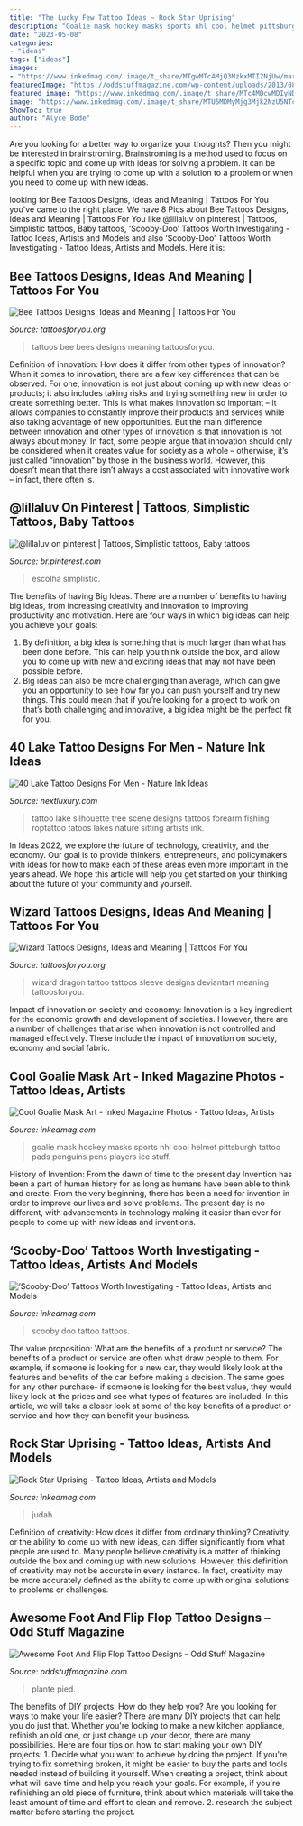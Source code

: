 ```yaml
---
title: "The Lucky Few Tattoo Ideas ~ Rock Star Uprising"
description: "Goalie mask hockey masks sports nhl cool helmet pittsburgh tattoo pads penguins pens players ice stuff"
date: "2023-05-08"
categories:
- "ideas"
tags: ["ideas"]
images:
- "https://www.inkedmag.com/.image/t_share/MTgwMTc4MjQ3MzkxMTI2NjUw/mario-judah.jpg"
featuredImage: "https://oddstuffmagazine.com/wp-content/uploads/2013/08/Feet-Tattoo-Designs-42.jpg"
featured_image: "https://www.inkedmag.com/.image/t_share/MTc4MDcwMDIyNDI4NTY3MTQ5/new-project.png"
image: "https://www.inkedmag.com/.image/t_share/MTU5MDMyMjg3Mjk2NzU5NTc2/skully2.jpg"
ShowToc: true
author: "Alyce Bode"
---
```



Are you looking for a better way to organize your thoughts? Then you might be interested in brainstroming. Brainstroming is a method used to focus on a specific topic and come up with ideas for solving a problem. It can be helpful when you are trying to come up with a solution to a problem or when you need to come up with new ideas.

	

		
looking for Bee Tattoos Designs, Ideas and Meaning | Tattoos For You you've came to the right place. We have 8 Pics about Bee Tattoos Designs, Ideas and Meaning | Tattoos For You like @lillaluv on pinterest | Tattoos, Simplistic tattoos, Baby tattoos, ‘Scooby-Doo’ Tattoos Worth Investigating - Tattoo Ideas, Artists and Models and also ‘Scooby-Doo’ Tattoos Worth Investigating - Tattoo Ideas, Artists and Models. Here it is:
		
    
## Bee Tattoos Designs, Ideas And Meaning | Tattoos For You

<img loading=lazy src="https://www.tattoosforyou.org/wp-content/uploads/2016/05/Bees-Tattoos.jpg" onerror="this.onerror=null;this.src='https://tse4.mm.bing.net/th?id=OIP.bPa_74DE_NIhjO70gp2GagHaKq&amp;pid=15.1';" alt="Bee Tattoos Designs, Ideas and Meaning | Tattoos For You">

_Source: tattoosforyou.org_

>tattoos bee bees designs meaning tattoosforyou. 

	

Definition of innovation: How does it differ from other types of innovation?
When it comes to innovation, there are a few key differences that can be observed. For one, innovation is not just about coming up with new ideas or products; it also includes taking risks and trying something new in order to create something better. This is what makes innovation so important – it allows companies to constantly improve their products and services while also taking advantage of new opportunities.
But the main difference between innovation and other types of innovation is that innovation is not always about money. In fact, some people argue that innovation should only be considered when it creates value for society as a whole – otherwise, it’s just called “innovation” by those in the business world. However, this doesn’t mean that there isn’t always a cost associated with innovative work – in fact, there often is.

    
## @lillaluv On Pinterest | Tattoos, Simplistic Tattoos, Baby Tattoos

<img loading=lazy src="https://i.pinimg.com/736x/e3/d8/5e/e3d85e2e4654f91fcc2830b0ac41ac33.jpg" onerror="this.onerror=null;this.src='https://tse2.mm.bing.net/th?id=OIP.80vLKqQ7mpsBjtkFZ5tVaAHaLH&amp;pid=15.1';" alt="@lillaluv on pinterest | Tattoos, Simplistic tattoos, Baby tattoos">

_Source: br.pinterest.com_

>escolha simplistic. 

	

The benefits of having Big Ideas.
There are a number of benefits to having big ideas, from increasing creativity and innovation to improving productivity and motivation. Here are four ways in which big ideas can help you achieve your goals: 
1. By definition, a big idea is something that is much larger than what has been done before. This can help you think outside the box, and allow you to come up with new and exciting ideas that may not have been possible before. 
2. Big ideas can also be more challenging than average, which can give you an opportunity to see how far you can push yourself and try new things. This could mean that if you’re looking for a project to work on that’s both challenging and innovative, a big idea might be the perfect fit for you. 

    
## 40 Lake Tattoo Designs For Men - Nature Ink Ideas

<img loading=lazy src="http://nextluxury.com/wp-content/uploads/inner-forearm-guy-with-lake-tattoo-design.jpg" onerror="this.onerror=null;this.src='https://tse4.mm.bing.net/th?id=OIP.odFEPjh1nQhNW2AESzxoMwHaKT&amp;pid=15.1';" alt="40 Lake Tattoo Designs For Men - Nature Ink Ideas">

_Source: nextluxury.com_

>tattoo lake silhouette tree scene designs tattoos forearm fishing roptattoo tatoos lakes nature sitting artists ink. 

	

In Ideas 2022, we explore the future of technology, creativity, and the economy. Our goal is to provide thinkers, entrepreneurs, and policymakers with ideas for how to make each of these areas even more important in the years ahead. We hope this article will help you get started on your thinking about the future of your community and yourself.

    
## Wizard Tattoos Designs, Ideas And Meaning | Tattoos For You

<img loading=lazy src="https://www.tattoosforyou.org/wp-content/uploads/2017/07/Wizard-Sleeve-Tattoo.jpg" onerror="this.onerror=null;this.src='https://tse1.mm.bing.net/th?id=OIP.YHSU3BCSXiI55Jxt9hV7cgHaJ4&amp;pid=15.1';" alt="Wizard Tattoos Designs, Ideas and Meaning | Tattoos For You">

_Source: tattoosforyou.org_

>wizard dragon tattoo tattoos sleeve designs deviantart meaning tattoosforyou. 

	

Impact of innovation on society and economy:
Innovation is a key ingredient for the economic growth and development of societies. However, there are a number of challenges that arise when innovation is not controlled and managed effectively. These include the impact of innovation on society, economy and social fabric.

    
## Cool Goalie Mask Art - Inked Magazine Photos - Tattoo Ideas, Artists

<img loading=lazy src="https://www.inkedmag.com/.image/t_share/MTU5MDMyMjg3Mjk2NzU5NTc2/skully2.jpg" onerror="this.onerror=null;this.src='https://tse4.mm.bing.net/th?id=OIP.LmrF-cvtHEuqM7t2DwxtZQHaK-&amp;pid=15.1';" alt="Cool Goalie Mask Art - Inked Magazine Photos - Tattoo Ideas, Artists">

_Source: inkedmag.com_

>goalie mask hockey masks sports nhl cool helmet pittsburgh tattoo pads penguins pens players ice stuff. 

	

History of Invention: From the dawn of time to the present day
Invention has been a part of human history for as long as humans have been able to think and create. From the very beginning, there has been a need for invention in order to improve our lives and solve problems. The present day is no different, with advancements in technology making it easier than ever for people to come up with new ideas and inventions.

    
## ‘Scooby-Doo’ Tattoos Worth Investigating - Tattoo Ideas, Artists And Models

<img loading=lazy src="https://www.inkedmag.com/.image/t_share/MTc4MDcwMDIyNDI4NTY3MTQ5/new-project.png" onerror="this.onerror=null;this.src='https://tse2.mm.bing.net/th?id=OIP.pw4xXF9HwGxnpgaRX_B5NQHaD4&amp;pid=15.1';" alt="‘Scooby-Doo’ Tattoos Worth Investigating - Tattoo Ideas, Artists and Models">

_Source: inkedmag.com_

>scooby doo tattoo tattoos. 

	

The value proposition: What are the benefits of a product or service?
The benefits of a product or service are often what draw people to them. For example, if someone is looking for a new car, they would likely look at the features and benefits of the car before making a decision. The same goes for any other purchase- if someone is looking for the best value, they would likely look at the prices and see what types of features are included. In this article, we will take a closer look at some of the key benefits of a product or service and how they can benefit your business.

    
## Rock Star Uprising - Tattoo Ideas, Artists And Models

<img loading=lazy src="https://www.inkedmag.com/.image/t_share/MTgwMTc4MjQ3MzkxMTI2NjUw/mario-judah.jpg" onerror="this.onerror=null;this.src='https://tse3.mm.bing.net/th?id=OIP.0PZPx6OZNTeJyBLNv1uxvAHaD4&amp;pid=15.1';" alt="Rock Star Uprising - Tattoo Ideas, Artists and Models">

_Source: inkedmag.com_

>judah. 

	

Definition of creativity: How does it differ from ordinary thinking?
Creativity, or the ability to come up with new ideas, can differ significantly from what people are used to. Many people believe creativity is a matter of thinking outside the box and coming up with new solutions. However, this definition of creativity may not be accurate in every instance. In fact, creativity may be more accurately defined as the ability to come up with original solutions to problems or challenges.

    
## Awesome Foot And Flip Flop Tattoo Designs – Odd Stuff Magazine

<img loading=lazy src="https://oddstuffmagazine.com/wp-content/uploads/2013/08/Feet-Tattoo-Designs-42.jpg" onerror="this.onerror=null;this.src='https://tse4.mm.bing.net/th?id=OIP.J41SCMpCkMpFfzPOER_fsQHaJ4&amp;pid=15.1';" alt="Awesome Foot And Flip Flop Tattoo Designs – Odd Stuff Magazine">

_Source: oddstuffmagazine.com_

>plante pied. 

	

The benefits of DIY projects: How do they help you?
Are you looking for ways to make your life easier? There are many DIY projects that can help you do just that. Whether you're looking to make a new kitchen appliance, refinish an old one, or just change up your decor, there are many possibilities. Here are four tips on how to start making your own DIY projects: 1. Decide what you want to achieve by doing the project. If you're trying to fix something broken, it might be easier to buy the parts and tools needed instead of building it yourself. When creating a project, think about what will save time and help you reach your goals. For example, if you're refinishing an old piece of furniture, think about which materials will take the least amount of time and effort to clean and remove. 2. research the subject matter before starting the project.

